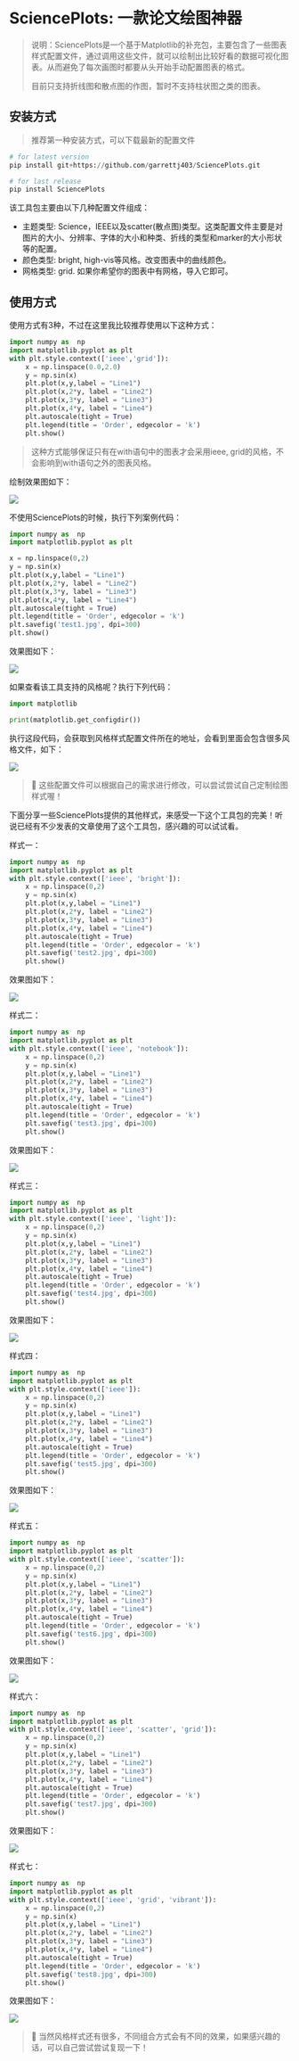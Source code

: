 # SciencePlots: 一款论文绘图神器

> 说明：SciencePlots是一个基于Matplotlib的补充包，主要包含了一些图表样式配置文件，通过调用这些文件，就可以绘制出比较好看的数据可视化图表。从而避免了每次画图时都要从头开始手动配置图表的格式。
>
> 目前只支持折线图和散点图的作图，暂时不支持柱状图之类的图表。

## 安装方式

> 推荐第一种安装方式，可以下载最新的配置文件

```python
# for latest version
pip install git+https://github.com/garrettj403/SciencePlots.git

# for last release
pip install SciencePlots
```

该工具包主要由以下几种配置文件组成：

* 主题类型: Science，IEEE以及scatter(散点图)类型。这类配置文件主要是对图片的大小、分辨率、字体的大小和种类、折线的类型和marker的大小形状等的配置。
* 颜色类型: bright, high-vis等风格。改变图表中的曲线颜色。
* 网格类型: grid. 如果你希望你的图表中有网格，导入它即可。 

## 使用方式

使用方式有3种，不过在这里我比较推荐使用以下这种方式：

```python
import numpy as  np 
import matplotlib.pyplot as plt
with plt.style.context(['ieee','grid']):
    x = np.linspace(0.0,2.0)
    y = np.sin(x)
    plt.plot(x,y,label = "Line1")
    plt.plot(x,2*y, label = "Line2")
    plt.plot(x,3*y, label = "Line3")
    plt.plot(x,4*y, label = "Line4")
    plt.autoscale(tight = True)
    plt.legend(title = 'Order', edgecolor = 'k')
    plt.show()
```

> 这种方式能够保证只有在with语句中的图表才会采用ieee, grid的风格，不会影响到with语句之外的图表风格。

绘制效果图如下：

![](https://cdn.jsdelivr.net/gh/wugenqiang/PictureBed@master/images/1648285516195.jpg)

不使用SciencePlots的时候，执行下列案例代码：

```python
import numpy as  np 
import matplotlib.pyplot as plt

x = np.linspace(0,2)
y = np.sin(x)
plt.plot(x,y,label = "Line1")
plt.plot(x,2*y, label = "Line2")
plt.plot(x,3*y, label = "Line3")
plt.plot(x,4*y, label = "Line4")
plt.autoscale(tight = True)
plt.legend(title = 'Order', edgecolor = 'k')
plt.savefig('test1.jpg', dpi=300)
plt.show()
```

效果图如下：

![](https://cdn.jsdelivr.net/gh/wugenqiang/PictureBed@master/images/1648284155328.jpg)

如果查看该工具支持的风格呢？执行下列代码：

```python
import matplotlib 

print(matplotlib.get_configdir())
```

执行这段代码，会获取到风格样式配置文件所在的地址，会看到里面会包含很多风格文件，如下：

![](https://cdn.jsdelivr.net/gh/wugenqiang/PictureBed@master/images/1648284522499.png)

> 🎁 这些配置文件可以根据自己的需求进行修改，可以尝试尝试自己定制绘图样式喔！

下面分享一些SciencePlots提供的其他样式，来感受一下这个工具包的完美！听说已经有不少发表的文章使用了这个工具包，感兴趣的可以试试看。

样式一：

```python
import numpy as  np 
import matplotlib.pyplot as plt
with plt.style.context(['ieee', 'bright']):
    x = np.linspace(0,2)
    y = np.sin(x)
    plt.plot(x,y,label = "Line1")
    plt.plot(x,2*y, label = "Line2")
    plt.plot(x,3*y, label = "Line3")
    plt.plot(x,4*y, label = "Line4")
    plt.autoscale(tight = True)
    plt.legend(title = 'Order', edgecolor = 'k')
    plt.savefig('test2.jpg', dpi=300)
    plt.show()
```

效果图如下：

![](https://cdn.jsdelivr.net/gh/wugenqiang/PictureBed@master/images/1648285230206.jpg)

样式二：

```python
import numpy as  np 
import matplotlib.pyplot as plt
with plt.style.context(['ieee', 'notebook']):
    x = np.linspace(0,2)
    y = np.sin(x)
    plt.plot(x,y,label = "Line1")
    plt.plot(x,2*y, label = "Line2")
    plt.plot(x,3*y, label = "Line3")
    plt.plot(x,4*y, label = "Line4")
    plt.autoscale(tight = True)
    plt.legend(title = 'Order', edgecolor = 'k')
    plt.savefig('test3.jpg', dpi=300)
    plt.show()
```

效果图如下：

![](https://cdn.jsdelivr.net/gh/wugenqiang/PictureBed@master/images/1648285555619.jpg)

样式三：

```python
import numpy as  np 
import matplotlib.pyplot as plt
with plt.style.context(['ieee', 'light']):
    x = np.linspace(0,2)
    y = np.sin(x)
    plt.plot(x,y,label = "Line1")
    plt.plot(x,2*y, label = "Line2")
    plt.plot(x,3*y, label = "Line3")
    plt.plot(x,4*y, label = "Line4")
    plt.autoscale(tight = True)
    plt.legend(title = 'Order', edgecolor = 'k')
    plt.savefig('test4.jpg', dpi=300)
    plt.show()
```

效果图如下：

![](https://cdn.jsdelivr.net/gh/wugenqiang/PictureBed@master/images/1648285637805.jpg)

样式四：

```python
import numpy as  np 
import matplotlib.pyplot as plt
with plt.style.context(['ieee']):
    x = np.linspace(0,2)
    y = np.sin(x)
    plt.plot(x,y,label = "Line1")
    plt.plot(x,2*y, label = "Line2")
    plt.plot(x,3*y, label = "Line3")
    plt.plot(x,4*y, label = "Line4")
    plt.autoscale(tight = True)
    plt.legend(title = 'Order', edgecolor = 'k')
    plt.savefig('test5.jpg', dpi=300)
    plt.show()
```

效果图如下：

![](https://cdn.jsdelivr.net/gh/wugenqiang/PictureBed@master/images/1648285715622.jpg)

样式五：

```python
import numpy as  np 
import matplotlib.pyplot as plt
with plt.style.context(['ieee', 'scatter']):
    x = np.linspace(0,2)
    y = np.sin(x)
    plt.plot(x,y,label = "Line1")
    plt.plot(x,2*y, label = "Line2")
    plt.plot(x,3*y, label = "Line3")
    plt.plot(x,4*y, label = "Line4")
    plt.autoscale(tight = True)
    plt.legend(title = 'Order', edgecolor = 'k')
    plt.savefig('test6.jpg', dpi=300)
    plt.show()
```

效果图如下：

![](https://cdn.jsdelivr.net/gh/wugenqiang/PictureBed@master/images/1648285814674.jpg)

样式六：

```python
import numpy as  np 
import matplotlib.pyplot as plt
with plt.style.context(['ieee', 'scatter', 'grid']):
    x = np.linspace(0,2)
    y = np.sin(x)
    plt.plot(x,y,label = "Line1")
    plt.plot(x,2*y, label = "Line2")
    plt.plot(x,3*y, label = "Line3")
    plt.plot(x,4*y, label = "Line4")
    plt.autoscale(tight = True)
    plt.legend(title = 'Order', edgecolor = 'k')
    plt.savefig('test7.jpg', dpi=300)
    plt.show()
```

效果图如下：

![](https://cdn.jsdelivr.net/gh/wugenqiang/PictureBed@master/images/1648285881351.jpg)

样式七：

```python
import numpy as  np 
import matplotlib.pyplot as plt
with plt.style.context(['ieee', 'grid', 'vibrant']):
    x = np.linspace(0,2)
    y = np.sin(x)
    plt.plot(x,y,label = "Line1")
    plt.plot(x,2*y, label = "Line2")
    plt.plot(x,3*y, label = "Line3")
    plt.plot(x,4*y, label = "Line4")
    plt.autoscale(tight = True)
    plt.legend(title = 'Order', edgecolor = 'k')
    plt.savefig('test8.jpg', dpi=300)
    plt.show()
```

效果图如下：

![](https://cdn.jsdelivr.net/gh/wugenqiang/PictureBed@master/images/1648286040199.jpg)

> 🦜 当然风格样式还有很多，不同组合方式会有不同的效果，如果感兴趣的话，可以自己尝试尝试复现一下！

